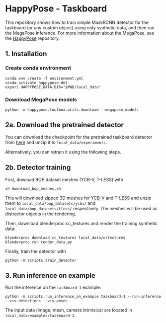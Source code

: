 # HappyPose - Taskboard
This repository shows how to train simple MaskRCNN detector for the taskboard (or any custom object) using only synthetic data, and then run the MegaPose inference. For more information about the MegaPose, see the [HappyPose](https://github.com/agimus-project/happypose/tree/dev) repository.
## 1. Installation

### Create conda environment
```
conda env create -f environment.yml
conda activate happypose-det
export HAPPYPOSE_DATA_DIR="$PWD/local_data"
```
### Download MegaPose models
```
python -m happypose.toolbox.utils.download --megapose_models
```

## 2a. Download the pretrained detector
You can download the checkpoint for the pretrained taskboard detector from [here](https://drive.google.com/file/d/11p4mGXH0Vd2jl9fxLEH5qvy5_ebsDXdT/view?usp=sharing) and unzip it to `local_data/experiments`.

Alternatively, you can retrain it using the following steps.
## 2b. Detector training 
First, dowload BOP dataset meshes (YCB-V, T-LESS) with
```
sh download_bop_meshes.sh
```
This will download zipped 3D meshes for [YCB-V](https://huggingface.co/datasets/bop-benchmark/datasets/resolve/main/ycbv/ycbv_models.zip) and [T-LESS](https://huggingface.co/datasets/bop-benchmark/datasets/resolve/main/tless/tless_models.zip) and unzip them to `local_data/bop_datasets/ycbv/` and `local_data/bop_datasets/tless/` respectively. The meshes will be used as distractor objects in the rendering.

Then, download blenderproc cc_textures and render the training synthetic data:
```
blenderproc download cc_textures local_data/cctextures
blenderproc run render_data.py
```

Finally, train the detector with
```
python -m scripts.train_detector
```

## 3. Run inference on example
Run the inference on the `taskboard-1` example:
```
python -m scripts.run_inference_on_example taskboard-1 --run-inference --vis-detections --vis-poses
```
The input data (image, mesh, camera intrinsics) are located in `local_data/examples/taskboard-1`.